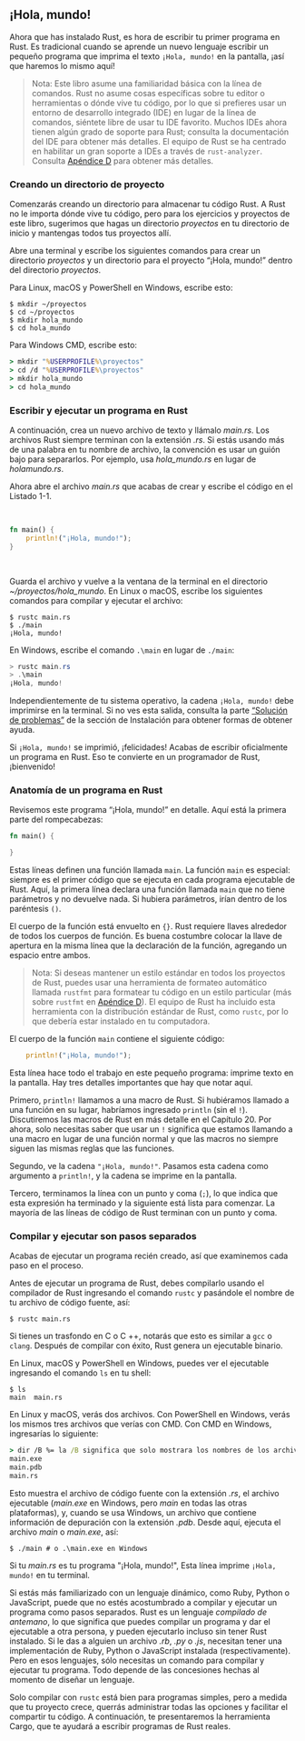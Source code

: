 ## ¡Hola, mundo!

Ahora que has instalado Rust, es hora de escribir tu primer programa en Rust.
Es tradicional cuando se aprende un nuevo lenguaje escribir un pequeño programa
que imprima el texto `¡Hola, mundo!` en la pantalla, ¡así que haremos lo mismo
aquí!

> Nota: Este libro asume una familiaridad básica con la línea de comandos. Rust
> no asume cosas específicas sobre tu editor o herramientas o dónde vive tu
> código, por lo que si prefieres usar un entorno de desarrollo integrado (IDE)
> en lugar de la línea de comandos, siéntete libre de usar tu IDE favorito. 
> Muchos IDEs ahora tienen algún grado de soporte para Rust; consulta la
> documentación del IDE para obtener más detalles. El equipo de Rust se ha
> centrado en habilitar un gran soporte a IDEs a través de `rust-analyzer`.
> Consulta [Apéndice D][devtools]<!-- ignore --> para obtener más detalles.

### Creando un directorio de proyecto

Comenzarás creando un directorio para almacenar tu código Rust. A Rust no le
importa dónde vive tu código, pero para los ejercicios y proyectos de este libro,
sugerimos que hagas un directorio *proyectos* en tu directorio de inicio y
mantengas todos tus proyectos allí.

Abre una terminal y escribe los siguientes comandos para crear un directorio
*proyectos* y un directorio para el proyecto “¡Hola, mundo!” dentro del
directorio *proyectos*.

Para Linux, macOS y PowerShell en Windows, escribe esto:

```console
$ mkdir ~/proyectos
$ cd ~/proyectos
$ mkdir hola_mundo
$ cd hola_mundo
```

Para Windows CMD, escribe esto:

```cmd
> mkdir "%USERPROFILE%\proyectos"
> cd /d "%USERPROFILE%\proyectos"
> mkdir hola_mundo
> cd hola_mundo
```

### Escribir y ejecutar un programa en Rust

A continuación, crea un nuevo archivo de texto y llámalo *main.rs*. Los archivos
Rust siempre terminan con la extensión *.rs*. Si estás usando más de una palabra
en tu nombre de archivo, la convención es usar un guión bajo para separarlos.
Por ejemplo, usa *hola_mundo.rs* en lugar de *holamundo.rs*.

Ahora abre el archivo *main.rs* que acabas de crear y escribe el código en el
Listado 1-1.

<Listing number="1-1" file-name="main.rs" caption="Un programa que imprime `¡Hola, mundo!`">

```rust
fn main() {
    println!("¡Hola, mundo!");
}
```

</Listing>

Guarda el archivo y vuelve a la ventana de la terminal en el directorio
*~/proyectos/hola_mundo*. En Linux o macOS, escribe los siguientes comandos para
compilar y ejecutar el archivo:

```console
$ rustc main.rs
$ ./main
¡Hola, mundo!
```

En Windows, escribe el comando `.\main` en lugar de `./main`:

```powershell
> rustc main.rs
> .\main
¡Hola, mundo!
```

Independientemente de tu sistema operativo, la cadena `¡Hola, mundo!` debe
imprimirse en la terminal. Si no ves esta salida, consulta la parte
[“Solución de problemas”][troubleshooting]<!-- ignore --> de la sección de
Instalación para obtener formas de obtener ayuda.

Si `¡Hola, mundo!` se imprimió, ¡felicidades! Acabas de escribir oficialmente un
programa en Rust. Eso te convierte en un programador de Rust, ¡bienvenido!

### Anatomía de un programa en Rust

Revisemos este programa “¡Hola, mundo!” en detalle. Aquí está la primera
parte del rompecabezas:

```rust
fn main() {

}
```

Estas líneas definen una función llamada `main`. La función `main` es especial:
siempre es el primer código que se ejecuta en cada programa ejecutable de Rust.
Aquí, la primera línea declara una función llamada `main` que no tiene
parámetros y no devuelve nada. Si hubiera parámetros, irían dentro de los
paréntesis `()`.

El cuerpo de la función está envuelto en `{}`. Rust requiere llaves alrededor de
todos los cuerpos de función. Es buena costumbre colocar la llave de apertura en
la misma línea que la declaración de la función, agregando un espacio entre
ambos.

> Nota: Si deseas mantener un estilo estándar en todos los proyectos de Rust, 
> puedes usar una herramienta de formateo automático llamada `rustfmt` para
> formatear tu código en un estilo particular (más sobre `rustfmt` en
> [Apéndice D][devtools]<!-- ignore -->). El equipo de Rust ha incluido esta
> herramienta con la distribución estándar de Rust, como `rustc`, por lo que
> debería estar instalado en tu computadora.

El cuerpo de la función `main` contiene el siguiente código:

```rust
    println!("¡Hola, mundo!");
```

Esta línea hace todo el trabajo en este pequeño programa: imprime texto en la
pantalla. Hay tres detalles importantes que hay que notar aquí.

Primero, `println!` llamamos a una macro de Rust. Si hubiéramos llamado a una
función en su lugar, habríamos ingresado `println` (sin el `!`). Discutiremos las
macros de Rust en más detalle en el Capítulo 20. Por ahora, solo necesitas saber
que usar un `!` significa que estamos llamando a una macro en lugar de una función
normal y que las macros no siempre siguen las mismas reglas que las funciones.

Segundo, ve la cadena `"¡Hola, mundo!"`. Pasamos esta cadena como argumento a
`println!`, y la cadena se imprime en la pantalla.

Tercero, terminamos la línea con un punto y coma (`;`), lo que indica que esta
expresión ha terminado y la siguiente está lista para comenzar. La mayoría de
las líneas de código de Rust terminan con un punto y coma.

### Compilar y ejecutar son pasos separados

Acabas de ejecutar un programa recién creado, así que examinemos cada paso en el
proceso.

Antes de ejecutar un programa de Rust, debes compilarlo usando el compilador de
Rust ingresando el comando `rustc` y pasándole el nombre de tu archivo de
código fuente, así:


```console
$ rustc main.rs
```

Si tienes un trasfondo en C o C ++, notarás que esto es similar a `gcc` o
`clang`. Después de compilar con éxito, Rust genera un ejecutable binario.

En Linux, macOS y PowerShell en Windows, puedes ver el ejecutable ingresando el
comando `ls` en tu shell:

```console
$ ls
main  main.rs
```

En Linux y macOS, verás dos archivos. Con PowerShell en Windows, verás los mismos
tres archivos que verías con CMD. Con CMD en Windows, ingresarías lo siguiente:

```cmd
> dir /B %= la /B significa que solo mostrara los nombres de los archivos =%
main.exe
main.pdb
main.rs
```

Esto muestra el archivo de código fuente con la extensión *.rs*, el archivo
ejecutable (*main.exe* en Windows, pero *main* en todas las otras plataformas),
y, cuando se usa Windows, un archivo que contiene información de depuración con
la extensión *.pdb*. Desde aquí, ejecuta el archivo *main* o *main.exe*, así:

```console
$ ./main # o .\main.exe en Windows
```

Si tu *main.rs* es tu programa "¡Hola, mundo!", Esta línea imprime `¡Hola,
mundo!` en tu terminal.

Si estás más familiarizado con un lenguaje dinámico, como Ruby, Python o
JavaScript, puede que no estés acostumbrado a compilar y ejecutar un programa
como pasos separados. Rust es un lenguaje *compilado de antemano*, lo que
significa que puedes compilar un programa y dar el ejecutable a otra persona, y
pueden ejecutarlo incluso sin tener Rust instalado. Si le das a alguien un
archivo *.rb*, *.py* o *.js*, necesitan tener una implementación de Ruby,
Python o JavaScript instalada (respectivamente). Pero en esos lenguajes, sólo
necesitas un comando para compilar y ejecutar tu programa. Todo depende de las
concesiones hechas al momento de diseñar un lenguaje.

Solo compilar con `rustc` está bien para programas simples, pero a medida que
tu proyecto crece, querrás administrar todas las opciones y facilitar el 
compartir tu código. A continuación, te presentaremos la herramienta
Cargo, que te ayudará a escribir programas de Rust reales.

[troubleshooting]: ch01-01-installation.html#solucion-de-problemas
[devtools]: appendix-04-useful-development-tools.html
[ch20-macros]: ch20-05-macros.html
